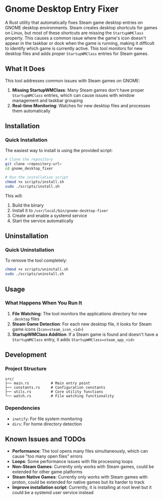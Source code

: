 # Gnome Desktop Entry Fixer

A Rust utility that automatically fixes Steam game desktop entries on GNOME desktop environments. Steam creates desktop shortcuts for games on Linux, but most of these shortcuts are missing the `StartupWMClass` property. This causes a common issue where the game's icon doesn't appear in the taskbar or dock when the game is running, making it difficult to identify which game is currently active. This tool monitors for new desktop files and adds proper `StartupWMClass` entries for Steam games.

## What It Does

This tool addresses common issues with Steam games on GNOME:

1. **Missing StartupWMClass**: Many Steam games don't have proper `StartupWMClass` entries, which can cause issues with window management and taskbar grouping
2. **Real-time Monitoring**: Watches for new desktop files and processes them automatically

## Installation

### Quick Installation

The easiest way to install is using the provided script:

```bash
# Clone the repository
git clone <repository-url>
cd gnome_desktop_fixer

# Run the installation script
chmod +x scripts/install.sh
sudo ./scripts/install.sh
```

This will:
1. Build the binary
2. Install it to `/usr/local/bin/gnome-desktop-fixer`
3. Create and enable a systemd service
4. Start the service automatically

## Uninstallation

### Quick Uninstallation

To remove the tool completely:

```bash
chmod +x scripts/uninstall.sh
sudo ./scripts/uninstall.sh
```

## Usage


### What Happens When You Run It

1. **File Watching**: The tool monitors the applications directory for new `.desktop` files
2. **Steam Game Detection**: For each new desktop file, it looks for Steam game icons (`Icon=steam_icon_<id>`)
3. **StartupWMClass Addition**: If a Steam game is found and doesn't have a `StartupWMClass` entry, it adds `StartupWMClass=steam_app_<id>`

## Development

### Project Structure

```
src/
├── main.rs          # Main entry point
├── constants.rs     # Configuration constants
├── utils.rs         # Core utility functions
└── watch.rs         # File watching functionality
```

### Dependencies

- `inotify`: For file system monitoring
- `dirs`: For home directory detection

## Known Issues and TODOs

- **Performance**: The tool opens many files simultaneously, which can cause "too many open files" errors
- **Loops**: Some performance issues with file processing loops
- **Non-Steam Games**: Currently only works with Steam games, could be extended for other game platforms
- **Steam Native Games**: Currently only works with Steam games with proton, could be extended for native games but its harder to track
- **Improve installation script**: Currently, it is installing at root level but it could be a systemd user service instead
